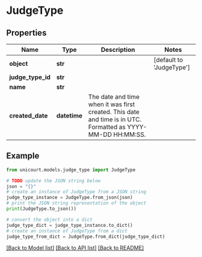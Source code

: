 # JudgeType


## Properties

Name | Type | Description | Notes
------------ | ------------- | ------------- | -------------
**object** | **str** |  | [default to 'JudgeType']
**judge_type_id** | **str** |  | 
**name** | **str** |  | 
**created_date** | **datetime** | The date and time when it was first created. This date and time is in UTC. Formatted as YYYY-MM-DD HH:MM:SS. | 

## Example

```python
from unicourt.models.judge_type import JudgeType

# TODO update the JSON string below
json = "{}"
# create an instance of JudgeType from a JSON string
judge_type_instance = JudgeType.from_json(json)
# print the JSON string representation of the object
print(JudgeType.to_json())

# convert the object into a dict
judge_type_dict = judge_type_instance.to_dict()
# create an instance of JudgeType from a dict
judge_type_from_dict = JudgeType.from_dict(judge_type_dict)
```
[[Back to Model list]](../README.md#documentation-for-models) [[Back to API list]](../README.md#documentation-for-api-endpoints) [[Back to README]](../README.md)


